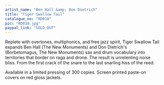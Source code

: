 ```yaml
---
artist_name: "Ben Hall &amp; Don Dietrich"
title: "Tiger Swallow Tail"
catalogue_no: "RD010"
pic: "RD010.jpg"
paypal_link: "SOLD_OUT"
---
```

Replete with overtones, multiphonics, and free jazz spirit, Tiger Swallow Tail expands Ben Hall (The New Monuments) and Don Dietrich's (Borbetomagus, The New Monuments) sax and drum vocabulary into territories that border on raga and drone. The result is unrelenting noise bliss. From the first crack of the snare to the last snarling hiss of the reed.

Available in a limited pressing of 300 copies. Screen printed paste-on covers on red gloss jackets.
